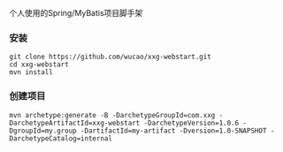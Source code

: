 个人使用的Spring/MyBatis项目脚手架

### 安装
```
git clone https://github.com/wucao/xxg-webstart.git
cd xxg-webstart
mvn install
```

### 创建项目
```
mvn archetype:generate -B -DarchetypeGroupId=com.xxg -DarchetypeArtifactId=xxg-webstart -DarchetypeVersion=1.0.6 -DgroupId=my.group -DartifactId=my-artifact -Dversion=1.0-SNAPSHOT -DarchetypeCatalog=internal
```
